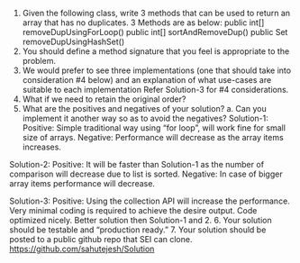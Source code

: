 1.	Given the following class, write 3 methods that can be used to return an array that has no duplicates.
3 Methods are as below:
public int[] removeDupUsingForLoop()
public int[] sortAndRemoveDup()
public Set<Integer> removeDupUsingHashSet()
2.	You should define a method signature that you feel is appropriate to the problem.
3.	We would prefer to see three implementations (one that should take into consideration #4 below) and an explanation of what use-cases are suitable to each implementation 
Refer Solution-3 for #4 considerations.
4.	What if we need to retain the original order?
5.	What are the positives and negatives of your solution?
a.	Can you implement it another way so as to avoid the negatives?
Solution-1:
Positive:   Simple traditional way using “for loop”, will work fine for small size of arrays.
Negative: Performance will decrease as the array items increases.

Solution-2:
Positive:  It will be faster than Solution-1 as the number of comparison will decrease due to list is sorted. 
Negative: In case of bigger array items performance will decrease.

Solution-3:
Positive:   Using the collection API will increase the performance. Very minimal coding is required to achieve the desire output. Code optimized nicely. Better solution then Solution-1 and 2. 
6.	Your solution should be testable and “production ready.”
7.	Your solution should be posted to a public github repo that SEI can clone.
https://github.com/sahutejesh/Solution
